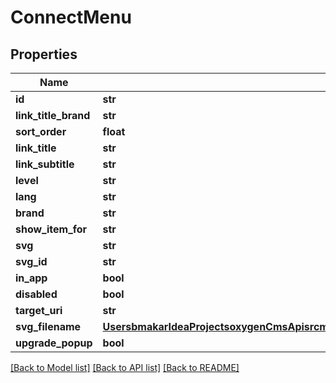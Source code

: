 # ConnectMenu

## Properties
Name | Type | Description | Notes
------------ | ------------- | ------------- | -------------
**id** | **str** |  | [optional] 
**link_title_brand** | **str** |  | [optional] 
**sort_order** | **float** |  | [optional] 
**link_title** | **str** |  | [optional] 
**link_subtitle** | **str** |  | [optional] 
**level** | **str** |  | [optional] 
**lang** | **str** |  | [optional] 
**brand** | **str** |  | [optional] 
**show_item_for** | **str** |  | [optional] 
**svg** | **str** |  | [optional] 
**svg_id** | **str** |  | [optional] 
**in_app** | **bool** |  | [optional] 
**disabled** | **bool** |  | [optional] 
**target_uri** | **str** |  | [optional] 
**svg_filename** | [**UsersbmakarIdeaProjectsoxygenCmsApisrcmainresourcesstaticprivatecomponentssvgFilenameYamlSvgFilename**](UsersbmakarIdeaProjectsoxygenCmsApisrcmainresourcesstaticprivatecomponentssvgFilenameYamlSvgFilename.md) |  | [optional] 
**upgrade_popup** | **bool** |  | [optional] 

[[Back to Model list]](../README.md#documentation-for-models) [[Back to API list]](../README.md#documentation-for-api-endpoints) [[Back to README]](../README.md)

